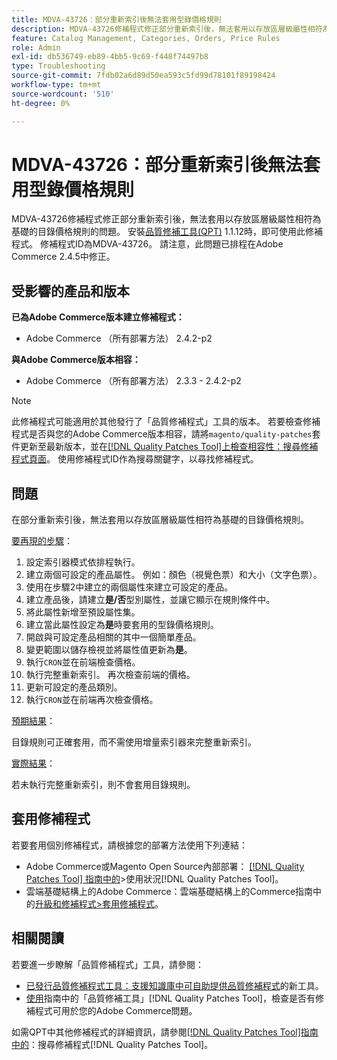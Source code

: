 ```yaml
---
title: MDVA-43726：部分重新索引後無法套用型錄價格規則
description: MDVA-43726修補程式修正部分重新索引後，無法套用以存放區層級屬性相符為基礎的目錄價格規則的問題。 安裝[Quality Patches Tool (QPT)](https://experienceleague.adobe.com/zh-hant/docs/commerce-operations/tools/quality-patches-tool/quality-patches-tool-to-self-serve-quality-patches) 1.1.12後，即可使用此修補程式。 修補程式ID為MDVA-43726。 請注意，此問題已排程在Adobe Commerce 2.4.5中修正。
feature: Catalog Management, Categories, Orders, Price Rules
role: Admin
exl-id: db536749-eb89-4bb5-9c69-f448f74497b8
type: Troubleshooting
source-git-commit: 7fdb02a6d89d50ea593c5fd99d78101f89198424
workflow-type: tm+mt
source-wordcount: '510'
ht-degree: 0%

---
```


# MDVA-43726：部分重新索引後無法套用型錄價格規則

MDVA-43726修補程式修正部分重新索引後，無法套用以存放區層級屬性相符為基礎的目錄價格規則的問題。 安裝[品質修補工具(QPT)](https://experienceleague.adobe.com/zh-hant/docs/commerce-operations/tools/quality-patches-tool/quality-patches-tool-to-self-serve-quality-patches) 1.1.12時，即可使用此修補程式。 修補程式ID為MDVA-43726。 請注意，此問題已排程在Adobe Commerce 2.4.5中修正。

## 受影響的產品和版本

**已為Adobe Commerce版本建立修補程式：**

* Adobe Commerce （所有部署方法） 2.4.2-p2

**與Adobe Commerce版本相容：**

* Adobe Commerce （所有部署方法） 2.3.3 - 2.4.2-p2

>[!NOTE]
>
>此修補程式可能適用於其他發行了「品質修補程式」工具的版本。 若要檢查修補程式是否與您的Adobe Commerce版本相容，請將`magento/quality-patches`套件更新至最新版本，並在[[!DNL Quality Patches Tool]上檢查相容性：搜尋修補程式頁面](https://experienceleague.adobe.com/zh-hant/docs/commerce-operations/tools/quality-patches-tool/quality-patches-tool-to-self-serve-quality-patches)。 使用修補程式ID作為搜尋關鍵字，以尋找修補程式。

## 問題

在部分重新索引後，無法套用以存放區層級屬性相符為基礎的目錄價格規則。

<u>要再現的步驟</u>：

1. 設定索引器模式依排程執行。
1. 建立兩個可設定的產品屬性。 例如：顏色（視覺色票）和大小（文字色票）。
1. 使用在步驟2中建立的兩個屬性來建立可設定的產品。
1. 建立產品後，請建立&#x200B;**是/否**&#x200B;型別屬性，並讓它顯示在規則條件中。
1. 將此屬性新增至預設屬性集。
1. 建立當此屬性設定為&#x200B;**是**&#x200B;時要套用的型錄價格規則。
1. 開啟與可設定產品相關的其中一個簡單產品。
1. 變更範圍以儲存檢視並將屬性值更新為&#x200B;**是**。
1. 執行`CRON`並在前端檢查價格。
1. 執行完整重新索引。 再次檢查前端的價格。
1. 更新可設定的產品類別。
1. 執行`CRON`並在前端再次檢查價格。

<u>預期結果</u>：

目錄規則可正確套用，而不需使用增量索引器來完整重新索引。

<u>實際結果</u>：

若未執行完整重新索引，則不會套用目錄規則。

## 套用修補程式

若要套用個別修補程式，請根據您的部署方法使用下列連結：

* Adobe Commerce或Magento Open Source內部部署： [[!DNL Quality Patches Tool] 指南中的](/help/tools/quality-patches-tool/usage.md)>使用狀況[!DNL Quality Patches Tool]。
* 雲端基礎結構上的Adobe Commerce：雲端基礎結構上的Commerce指南中的[升級和修補程式>套用修補程式](https://experienceleague.adobe.com/docs/commerce-cloud-service/user-guide/develop/upgrade/apply-patches.html?lang=zh-Hant)。

## 相關閱讀

若要進一步瞭解「品質修補程式」工具，請參閱：

* [已發行品質修補程式工具：支援知識庫中可自助提供品質修補程式](https://experienceleague.adobe.com/zh-hant/docs/commerce-operations/tools/quality-patches-tool/quality-patches-tool-to-self-serve-quality-patches)的新工具。
* [使用](/help/tools/quality-patches-tool/patches-available-in-qpt/check-patch-for-magento-issue-with-magento-quality-patches.md)指南中的「品質修補工具」[!DNL Quality Patches Tool]，檢查是否有修補程式可用於您的Adobe Commerce問題。

如需QPT中其他修補程式的詳細資訊，請參閱[[!DNL Quality Patches Tool]指南中的](https://experienceleague.adobe.com/tools/commerce-quality-patches/index.html?lang=zh-Hant)：搜尋修補程式[!DNL Quality Patches Tool]。
